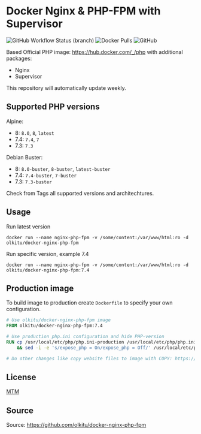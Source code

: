 # Docker Nginx & PHP-FPM with Supervisor

![GitHub Workflow Status (branch)](https://img.shields.io/github/workflow/status/olkitu/docker-nginx-php-fpm/Build%20and%20Push%20to%20DockerHub/main) ![Docker Pulls](https://img.shields.io/docker/pulls/olkitu/docker-nginx-php-fpm) ![GitHub](https://img.shields.io/github/license/olkitu/docker-nginx-php-fpm)

Based Official PHP image: https://hub.docker.com/_/php with additional packages:

* Nginx
* Supervisor

This repository will automatically update weekly.

## Supported PHP versions

Alpine:

* 8: `8.0`, `8`, `latest`
* 7.4: `7.4`, `7`
* 7.3: `7.3`

Debian Buster:

* 8: `8.0-buster`, `8-buster`, `latest-buster`
* 7.4: `7.4-buster`, `7-buster`
* 7.3: `7.3-buster`

Check from Tags all supported versions and architechtures.

## Usage

Run latest version

```
docker run --name nginx-php-fpm -v /some/content:/var/www/html:ro -d olkitu/docker-nginx-php-fpm
```

Run specific version, example 7.4

```
docker run --name nginx-php-fpm -v /some/content:/var/www/html:ro -d olkitu/docker-nginx-php-fpm:7.4
```

## Production image

To build image to production create `Dockerfile` to specify your own configuration. 

```Dockerfile
# Use olkitu/docker-nginx-php-fpm image
FROM olkitu/docker-nginx-php-fpm:7.4

# Use production php.ini configuration and hide PHP-version
RUN cp /usr/local/etc/php/php.ini-production /usr/local/etc/php/php.ini \
    && sed -i -e 's/expose_php = On/expose_php = Off/' /usr/local/etc/php/php.ini

# Do other changes like copy website files to image with COPY: https://docs.docker.com/engine/reference/builder/#copy
```

## License

[MTM](https://github.com/olkitu/docker-nginx-php-fpm/blob/main/LICENSE)

## Source

Source: https://github.com/olkitu/docker-nginx-php-fpm
